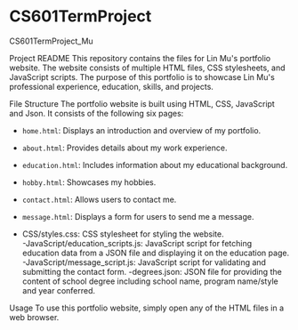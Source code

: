 # CS601TermProject
CS601TermProject_Mu

Project README
This repository contains the files for Lin Mu's portfolio website. The website consists of multiple HTML files, CSS stylesheets, and JavaScript scripts. The purpose of this portfolio is to showcase Lin Mu's professional experience, education, skills, and projects.

File Structure
The portfolio website is built using HTML, CSS, JavaScript and Json. It consists of the following six pages:

- `home.html`: Displays an introduction and overview of my portfolio.
- `about.html`: Provides details about my work experience.
- `education.html`: Includes information about my educational background.
- `hobby.html`: Showcases my hobbies.
- `contact.html`: Allows users to contact me.
- `message.html`: Displays a form for users to send me a message.

- CSS/styles.css: CSS stylesheet for styling the website.  
 -JavaScript/education_scripts.js: JavaScript script for fetching education data from a JSON file and displaying it on the education page.
 -JavaScript/message_script.js: JavaScript script for validating and submitting the contact form.
-degrees.json: JSON file for providing the content of school degree including school name, program name/style and year conferred. 

Usage
To use this portfolio website, simply open any of the HTML files in a web browser.

